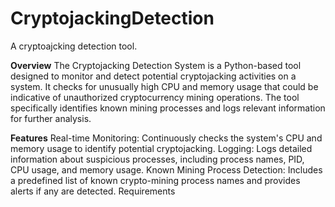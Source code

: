 # CryptojackingDetection
A cryptoajcking detection tool.

**Overview**
The Cryptojacking Detection System is a Python-based tool designed to monitor and detect potential cryptojacking activities on a system. It checks for unusually high CPU and memory usage that could be indicative of unauthorized cryptocurrency mining operations. The tool specifically identifies known mining processes and logs relevant information for further analysis.

**Features**
Real-time Monitoring: Continuously checks the system's CPU and memory usage to identify potential cryptojacking.
Logging: Logs detailed information about suspicious processes, including process names, PID, CPU usage, and memory usage.
Known Mining Process Detection: Includes a predefined list of known crypto-mining process names and provides alerts if any are detected.
Requirements
